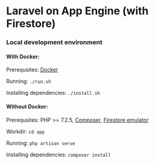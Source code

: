 
# Laravel on App Engine (with Firestore)

### Local development environment

#### With Docker:

Prerequsites: [Docker](https://www.docker.com/products/docker-desktop)

Running: `./run.sh`

Installing dependencies: `./install.sh`

#### Without Docker:

Prerequsites: PHP >= 7.2.5, [Composer](https://getcomposer.org/), [Firestore emulator](https://cloud.google.com/sdk/gcloud/reference/beta/emulators/firestore)

Workdir: `cd app`

Running: `php artisan serve`

Installing dependencies: `composer install`
